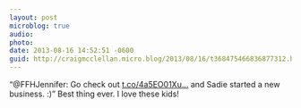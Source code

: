 ```yaml
---
layout: post
microblog: true
audio: 
photo: 
date: 2013-08-16 14:52:51 -0600
guid: http://craigmcclellan.micro.blog/2013/08/16/t368475466836877312.html
---
```

“@FFHJennifer: Go check out [t.co/4a5EO01Xu...](http://t.co/4a5EO01Xu0!Hutch) and Sadie started a new business. :)” Best thing ever. I love these kids!
